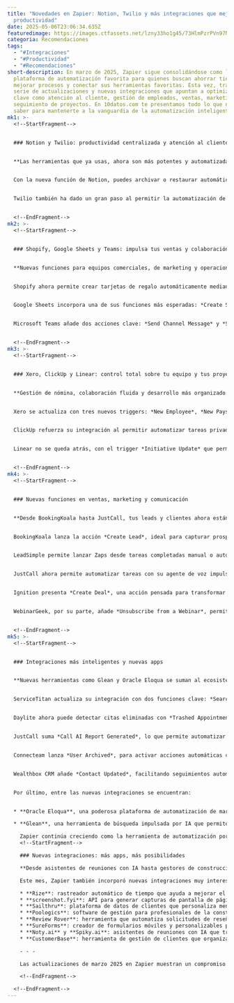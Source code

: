 ```yaml
---
title: "Novedades en Zapier: Notion, Twilio y más integraciones que mejoran tu
  productividad"
date: 2025-05-06T23:06:34.635Z
featuredimage: https://images.ctfassets.net/lzny33ho1g45/73HlmPzrPVn97NsaVwDfa/20f72af77c57ecbb795cb84352183218/notion-twilio-new-noteworthy-apps-00-hero.jpg?w=1520&fm=avif&q=31&fit=thumb&h=760
categoria: Recomendaciones
tags:
  - "#Integraciones"
  - "#Productividad"
  - "#Recomendaciones"
short-description: En marzo de 2025, Zapier sigue consolidándose como la
  plataforma de automatización favorita para quienes buscan ahorrar tiempo,
  mejorar procesos y conectar sus herramientas favoritas. Esta vez, trae una
  serie de actualizaciones y nuevas integraciones que apuntan a optimizar tareas
  clave como atención al cliente, gestión de empleados, ventas, marketing y
  seguimiento de proyectos. En 10datos.com te presentamos todo lo que necesitas
  saber para mantenerte a la vanguardia de la automatización inteligente.
mk1: >-
  <!--StartFragment-->


  ### Notion y Twilio: productividad centralizada y atención al cliente optimizada


  **Las herramientas que ya usas, ahora son más potentes y automatizadas.**


  Con la nueva función de Notion, puedes archivar o restaurar automáticamente elementos de tus bases de datos. Esto significa que ya puedes mantener tu espacio de trabajo organizado sin tener que mover archivos manualmente. ¿Terminaste un proyecto? Archívalo. ¿Lo necesitas de nuevo? Restaura con un solo paso en tu flujo automatizado.


  Twilio también ha dado un gran paso al permitir la automatización de mensajes a través de WhatsApp. Esta actualización es perfecta para atención al cliente, confirmación de pedidos o envío de notificaciones de envíos. Gracias a esta integración, tus comunicaciones pueden mantenerse ágiles y personalizadas sin intervención manual.


  <!--EndFragment-->
mk2: >-
  <!--StartFragment-->


  ### Shopify, Google Sheets y Teams: impulsa tus ventas y colaboración


  **Nuevas funciones para equipos comerciales, de marketing y operaciones.**


  Shopify ahora permite crear tarjetas de regalo automáticamente mediante la acción *Create Gift Card*. Esta función es excelente para premiar a clientes, lanzar promociones o fidelizar audiencias sin que tengas que gestionar los códigos manualmente.


  Google Sheets incorpora una de sus funciones más esperadas: *Create Spreadsheet Row at Top*. Ahora puedes insertar automáticamente nuevas filas al inicio de una hoja, lo cual es ideal para seguir ventas, tareas urgentes o información sensible al tiempo.


  Microsoft Teams añade dos acciones clave: *Send Channel Message* y *Send Chat Message*. Con ellas, puedes automatizar avisos sobre reuniones, avances de proyecto, asignaciones de tareas o cualquier tipo de anuncio importante, manteniendo así a tu equipo siempre informado y sincronizado.


  <!--EndFragment-->
mk3: >-
  <!--StartFragment-->


  ### Xero, ClickUp y Linear: control total sobre tu equipo y tus proyectos


  **Gestión de nómina, colaboración fluida y desarrollo más organizado.**


  Xero se actualiza con tres nuevos triggers: *New Employee*, *New Payslip* y *Updated Employee*. Además, ahora puedes *Create* y *Update Employee*, lo que hace más eficiente el proceso de nómina y gestión de personal. Ya no necesitas ingresar información manualmente: todo se puede automatizar desde la entrada del empleado hasta el pago de su nómina.


  ClickUp refuerza su integración al permitir automatizar tareas privadas y menciones en comentarios. También puedes editar páginas de documentos con la nueva acción *Edit Document Page*, manteniendo la documentación de tus proyectos siempre actualizada y precisa.


  Linear no se queda atrás, con el trigger *Initiative Update* que permite automatizar cambios de etiquetas o lanzar nuevos flujos cuando se actualizan iniciativas. Si trabajas en desarrollo de software, esta funcionalidad reduce la fricción y mejora la entrega continua.


  <!--EndFragment-->
mk4: >-
  <!--StartFragment-->


  ### Nuevas funciones en ventas, marketing y comunicación


  **Desde BookingKoala hasta JustCall, tus leads y clientes ahora están mejor conectados.**


  BookingKoala lanza la acción *Create Lead*, ideal para capturar prospectos de otras plataformas, responder más rápido y cerrar más ventas. Una herramienta clave para equipos comerciales que quieren mejorar sus tiempos de reacción.


  LeadSimple permite lanzar Zaps desde tareas completadas manual o automáticamente, automatizando seguimientos, emails o actualizaciones de CRM en tiempo real. Un gran aliado para los procesos de ventas o gestión de clientes.


  JustCall ahora permite automatizar tareas con su agente de voz impulsado por IA. Esta actualización abre nuevas posibilidades para calificar leads, programar citas o redirigir llamadas sin intervención humana.


  Ignition presenta *Create Deal*, una acción pensada para transformar propuestas aceptadas en acuerdos comerciales directamente automatizados, lo que acelera el cierre de negocios y la facturación.


  WebinarGeek, por su parte, añade *Unsubscribe from a Webinar*, permitiéndote gestionar listas de asistentes de forma automatizada y mantener tu audiencia bien segmentada y actualizada.


  <!--EndFragment-->
mk5: >-
  <!--StartFragment-->


  ### Integraciones más inteligentes y nuevas apps


  **Nuevas herramientas como Glean y Oracle Eloqua se suman al ecosistema Zapier.**


  ServiceTitan actualiza su integración con dos funciones clave: *Search All Location Contacts* y *Payment*. Esto permite automatizar acciones al recibir pagos o acceder rápidamente a la información de clientes en múltiples ubicaciones.


  Daylite ahora puede detectar citas eliminadas con *Trashed Appointment*, lo que permite crear flujos para recuperar oportunidades o dar seguimiento.


  JustCall suma *Call AI Report Generated*, lo que permite automatizar tareas a partir del análisis de llamadas, ideal para mejorar el coaching de ventas o soporte.


  Connecteam lanza *User Archived*, para activar acciones automáticas cuando un empleado cambia de estado. Y Brivity agrega *New Timeline Event*, útil para actualizar al equipo sobre hitos importantes de los clientes.


  Wealthbox CRM añade *Contact Updated*, facilitando seguimientos automáticos cada vez que cambian los datos de un cliente, asegurando así relaciones más consistentes y proactivas.


  Por último, entre las nuevas integraciones se encuentran:


  * **Oracle Eloqua**, una poderosa plataforma de automatización de marketing para campañas multicanal.

  * **Glean**, una herramienta de búsqueda impulsada por IA que permite encontrar información en todos los sistemas internos de la empresa.\

    Zapier continúa creciendo como la herramienta de automatización por excelencia, ampliando constantemente sus capacidades con integraciones que transforman procesos manuales en flujos de trabajo inteligentes. Estas novedades de abril 2025 te permiten hacer más, en menos tiempo, y con menos esfuerzo. ¿Ya estás sacando el máximo provecho de tus apps favoritas?\
    <!--StartFragment-->

    ### Nuevas integraciones: más apps, más posibilidades

    **Desde asistentes de reuniones con IA hasta gestores de construcción, hay una nueva app para cada necesidad.**

    Este mes, Zapier también incorporó nuevas integraciones muy interesantes:

    * **Rize**: rastreador automático de tiempo que ayuda a mejorar el enfoque y los hábitos de trabajo productivo.
    * **screenshot.fyi**: API para generar capturas de pantalla de páginas web con opciones personalizables.
    * **Sailthru**: plataforma de datos de clientes que personaliza mensajes de marketing según el comportamiento del usuario.
    * **Poologics**: software de gestión para profesionales de la construcción de piscinas.
    * **Review Rover**: herramienta que automatiza solicitudes de reseñas y monitorea la reputación online.
    * **SureForms**: creador de formularios móviles y personalizables para encuestas, feedback y más.
    * **Noty.ai** y **Spiky.ai**: asistentes de reuniones con IA que transcriben, resumen y automatizan tareas post-reunión.
    * **CustomerBase**: herramienta de gestión de clientes que organiza citas, interacciones y servicios de manera eficiente.

    - - -

    Las actualizaciones de marzo 2025 en Zapier muestran un compromiso continuo con facilitar flujos de trabajo más inteligentes, conectados y personalizados. Ya sea que administres una tienda online, un equipo de ventas, reuniones virtuales o proyectos de desarrollo, estas herramientas están listas para ayudarte a alcanzar tus metas con menos esfuerzo. ¿Ya estás aprovechando todas las integraciones que Zapier tiene para ti?

    <!--EndFragment-->

  <!--EndFragment-->
---
```


